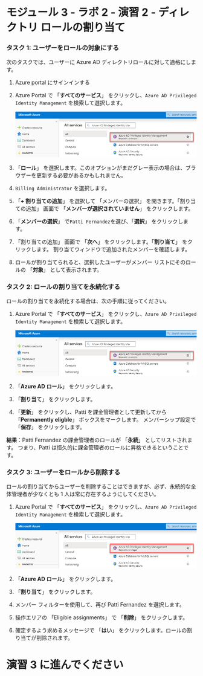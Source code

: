 ﻿# モジュール 3 - ラボ 2 - 演習 2 - ディレクトリ ロールの割り当て


### タスク 1:  ユーザーをロールの対象にする


次のタスクでは、ユーザーに Azure AD ディレクトリロールに対して適格にします。


1.  Azure portal にサインインする

1.  Azure Portal で 「**すべてのサービス**」 をクリックし、`Azure AD Privileged Identity Management` を検索して選択します。

     ![スクリーンショット](../Media/a52510a3-b2a2-4b21-91a8-ee7f34b39a72.png)

1.  「**ロール**」 を選択します。このオプションがまだグレー表示の場合は、ブラウザーを更新する必要があるかもしれません。

1.  `Billing Administrator` を選択します。

1.  「**+ 割り当ての追加**」 を選択して 「メンバーの選択」 を開きます。「割り当ての追加」 画面で 「**メンバーが選択されていません**」 をクリックします。

1.  「**メンバーの選択**」 で`Patti Fernandez`を選び、「**選択**」 をクリックします。

1.  「割り当ての追加」 画面で 「**次へ**」 をクリックします。「**割り当て**」 をクリックします。  割り当てウィンドウで追加されたメンバーを確認します。

1.  ロールが割り当てられると、選択したユーザーがメンバー リストにそのロールの 「**対象**」 として表示されます。 


### タスク 2: ロールの割り当てを永続化する


ロールの割り当てを永続化する場合は、次の手順に従ってください。



1.  Azure Portal で 「**すべてのサービス**」 をクリックし、`Azure AD Privileged Identity Management` を検索して選択します。

     ![スクリーンショット](../Media/a52510a3-b2a2-4b21-91a8-ee7f34b39a72.png)

1.  「**Azure AD ロール**」 をクリックします。

1.  「**割り当て**」 をクリックします。
 
1.  「**更新**」 をクリックし、Patti を課金管理者として更新してから 「**Permanently eligble**」 ボックスをマークします。  メンバーシップ設定で 「**保存**」 をクリックします。

**結果**：Patti Fernandez の課金管理者のロールが 「**永続**」 としてリストされます。  つまり、Patti は恒久的に課金管理者のロールに昇格できるということです。


### タスク 3: ユーザーをロールから削除する


ロールの割り当てからユーザーを削除することはできますが、必ず、永続的な全体管理者が少なくとも 1 人は常に存在するようにしてください。



1.  Azure Portal で 「**すべてのサービス**」 をクリックし、`Azure AD Privileged Identity Management` を検索して選択します。

     ![スクリーンショット](../Media/a52510a3-b2a2-4b21-91a8-ee7f34b39a72.png)

1.  「**Azure AD ロール**」 をクリックします。

1.  「**割り当て**」 をクリックします。

1.  メンバー フィルターを使用して、再び Patti Fernandez を選択します。
 
1.  操作エリアの 「Eligible assignments」 で 「**削除**」 をクリックします。
 
1.  確定するよう求めるメッセージで 「**はい**」 をクリックします。ロールの割り当てが削除されます。


# 演習 3 に進んでください
